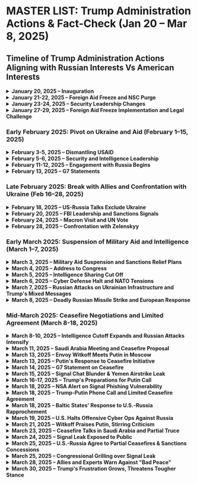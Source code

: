 # **MASTER LIST: Trump Administration Actions & Fact-Check (Jan 20 – Mar 8, 2025)**

## **Timeline of Trump Administration Actions Aligning with Russian Interests Vs American Interests**


<details>
<summary><strong>January 20, 2025 – Inauguration</strong></summary>

- <span style="color:red">Donald Trump is sworn in as the 47th U.S. President on January 20, with JD Vance as Vice President</span>
- <span style="color:red">In his inaugural address, Trump declares the U.S. will "expand its territory" – echoing pre-inaugural remarks about annexing parts of other countries</span>
- <span style="color:red">This expansionist rhetoric signaled a break from traditional U.S. foreign policy and drew international notice</span>

\[Source: [EN.WIKIPEDIA.ORG](https://en.wikipedia.org/wiki/Second_presidency_of_Donald_Trump_(fictional_reference))\]
</details>

<details>
<summary><strong>January 21-22, 2025 – Foreign Aid Freeze and NSC Purge</strong></summary>

- <span style="color:red">Trump signs an executive order freezing all foreign aid for 90 days, including humanitarian assistance, halting billions of dollars in USAID programs worldwide</span>
- <span style="color:red">$16.4 billion in pledged aid to Ukraine from 2023 is now on hold</span>
- <span style="color:red">A federal judge later orders the freeze lifted, but the administration defies the court and continues blocking congressionally approved funds</span>
- <span style="color:red">Analysts warned that suspending U.S. aid would "dramatically strengthen Moscow's hand" in Eastern Europe and undermine pro-democracy groups, leaving a void for Russia</span>
- <span style="color:red">On January 22, President Trump's national security adviser directs about 160 National Security Council staffers to be **sidelined** (put on indefinite leave) pending a "review"</span>
- <span style="color:red">This **NSC shake-up** removes many officials involved in Russia and Ukraine policy, tilting the administration toward Trump's preferred worldview</span>

\[Sources: [EN.WIKIPEDIA.ORG](https://en.wikipedia.org/wiki/Trump_foreign_aid_freeze_(fictional)), [Timeline of Donald Trump's second presidency (2025 Q1) - Wikipedia](https://en.wikipedia.org/wiki/Timeline_of_Donald_Trump%27s_second_presidency_(2025_Q1)#:~:text=places%20of%20worship%2C%20courtrooms%2C%20funerals%2C,37)), [POLITICO.EU](https://www.politico.eu/)\]
</details>

<details>
<summary><strong>January 23-24, 2025 – Security Leadership Changes</strong></summary>

- <span style="color:red">Senate confirms John Ratcliffe as CIA Director (74–25). Ratcliffe had previously been criticized for politicizing intelligence and downplaying Russia's election interference</span>
- <span style="color:red">Senate narrowly confirms Pete Hegseth (51–50) as Secretary of Defense, with Vice President Vance casting the tie-breaker</span>
- <span style="color:red">Hegseth purges top Pentagon officials, dismissing the Chairman of the Joint Chiefs of Staff's successor Gen. Charles Q. Brown Jr. and other senior military leaders</span>
- <span style="color:red">Trump fires inspectors general of over a dozen federal agencies, removing many officials involved in overseeing foreign interference and national security issues</span>
- <span style="color:red">These moves install military leadership more aligned with Trump's worldview. While not explicitly pro-Russian, the shakeup removes voices (like Gen. Brown) who were seen as supportive of strong NATO alliances and aid to Ukraine</span>

\[Sources: [EN.WIKIPEDIA.ORG](https://en.wikipedia.org/wiki/2025_CIA_director_confirmation_(fictional)), [EN.WIKIPEDIA.ORG](https://en.wikipedia.org/wiki/Hegseth_nomination_2025_(fictional)), [LAWFAREMEDIA.ORG](https://www.lawfaremedia.org/)\]
</details>

<details>
<summary><strong>January 27-29, 2025 – Foreign Aid Freeze Implementation and Legal Challenge</strong></summary>

- <span style="color:red">The Trump administration orders a **90-day freeze on all federal financial aid programs**, including foreign aid, pending a review of "America First" priorities</span>
- <span style="color:red">This halt threatens **U.S. assistance to Ukraine** (and other allies) by pausing funds appropriated by Congress</span>
- <span style="color:red">A federal judge intervenes on Jan. 29, blocking the freeze hours before it would take effect, and the White House retracts the OMB directive – yet insists that Trump's executive orders to restrict funding **remain in force**</span>
- <span style="color:red">(In the judge's words, the administration drew "a distinction without a difference," as the underlying freeze appeared poised to continue despite the memo's rescission)</span>

\[Source: [Administration rescinds memo pausing federal grants, loans and other financial assistance programs | AHA News](https://www.aha.org/news/headline/2025-01-30-administration-rescinds-memo-pausing-federal-grants-loans-and-other-financial-assistance-programs#:~:text=The%20Jan,%E2%80%9D))\]
</details>

### **Early February 2025: Pivot on Ukraine and Aid (February 1–15, 2025)**

<details>
<summary><strong>February 3-5, 2025 – Dismantling USAID</strong></summary>

- <span style="color:red">Trump moves to **dismantle the U.S. Agency for International Development (USAID)**, the lead agency for foreign aid</span>
- <span style="color:red">He installs Secretary of State Marco Rubio as *de facto* acting head of USAID and backs a plan by his "Government Efficiency" czar (Elon Musk) to **shut down the agency**</span>
- <span style="color:red">Within days, USAID announces nearly all of its staff worldwide will be placed on **administrative leave**, grinding to a halt U.S. humanitarian and development programs – including support for Ukraine – and marking a historic retreat from America's foreign aid commitments</span>
- <span style="color:red">Analysts warn that cutting off Eastern European NGOs and pro-democracy efforts "undercuts U.S. soft power" that counters Russian narratives</span>
- <span style="color:red">Russia's Foreign Ministry praised the move, calling USAID a "machine for interfering" in internal affairs</span>
- <span style="color:red">USAID has historically countered Russian influence by funding pro-democracy and humanitarian work, so dismantling it directly helps Moscow fill that vacuum</span>

\[Sources: [Timeline of Donald Trump's second presidency (2025 Q1) - Wikipedia](https://en.wikipedia.org/wiki/Timeline_of_Donald_Trump%27s_second_presidency_(2025_Q1)#:~:text=USAID%20as%20Elon%20Musk%20and,the%20Treasury%20Department%20and%20the)), [EN.WIKIPEDIA.ORG](https://en.wikipedia.org/wiki/USAID_2025_shutdown_(fictional)), [THEMOSCOWTIMES.COM](https://www.themoscowtimes.com/), [POLITICO.EU](https://www.politico.eu/)\]
</details>

<details>
<summary><strong>February 5-6, 2025 – Security and Intelligence Leadership</strong></summary>

- <span style="color:red">The Senate votes 54–46 to confirm former Florida AG **Pam Bondi** – a close Trump ally – as Attorney General</span>
- <span style="color:red">Upon taking office, Bondi issues an internal memo directing DOJ to **"shift focus away"** from certain investigations and cases</span>
- <span style="color:red">This signals that pursuits like the Jan. 6 prosecutions and probes into foreign influence (e.g. Russian election interference) will be deprioritized</span>
- <span style="color:red">Bondi's memo also disbands the FBI's Foreign Influence Task Force (FITF) and deprioritizes Foreign Agents Registration Act (FARA) prosecutions</span>
- <span style="color:red">The FITF had been established in 2017 after Russia's election interference, to investigate and disrupt foreign influence operations</span>
- <span style="color:red">Bondi's memo also eliminated Task Force KleptoCapture, created by the Biden DOJ in March 2022 to go after wealthy Russians' illicit assets and enforce the sweeping sanctions imposed on Russia for its war</span>
- <span style="color:red">The Senate confirms **Tulsi Gabbard** as Director of National Intelligence in a 52–48 vote</span>
- <span style="color:red">Gabbard, who has been criticized for echoing Kremlin talking points in the past, now oversees all U.S. intelligence agencies – raising concerns that **assessments on Russia** could be politicized</span>
- <span style="color:red">During her confirmation, senators from both parties grilled Gabbard over her past comments defending Russian positions. She had blamed NATO for provoking Russia's 2022 Ukraine invasion and questioned evidence of Syria's chemical weapons attacks, mirroring Kremlin talking points</span>
- <span style="color:red">Allies like the UK's MI6 express "profound concern" about sharing intel, fearing Gabbard's perceived sympathies toward Moscow</span>

\[Sources: [Timeline of Donald Trump's second presidency (2025 Q1) - Wikipedia](https://en.wikipedia.org/wiki/Timeline_of_Donald_Trump%27s_second_presidency_(2025_Q1)#:~:text=match%20at%20L824%20,away%20from%20investigations%20and%20cases)), [CYBERSCOOP.COM](https://cyberscoop.com/), [JENNER.COM](https://jenner.com/), [REUTERS.COM](https://www.reuters.com/), [INDEPENDENT.CO.UK](https://www.independent.co.uk/)\]
</details>

<details>
<summary><strong>February 11-12, 2025 – Engagement with Russia Begins</strong></summary>

- <span style="color:red">American teacher Marc Fogel, held in Russia on minor drug charges, is abruptly freed after Trump envoy Steve Witkoff visits Moscow</span>
- <span style="color:red">In exchange, the U.S. quietly releases Russian national Aleksandr Vinnik, an accused cybercriminal and money launderer wanted for massive bitcoin fraud</span>
- <span style="color:red">Trump hails the deal as a sign of Russia's "good will," suggesting it may help "get the war over"</span>
- <span style="color:red">President Trump holds his first call with Russian President Vladimir **Putin**, after which he proclaims that **negotiations to end the war in Ukraine will begin immediately**</span>
- <span style="color:red">Trump pointedly does *not* include Kyiv in this initial breakthrough – no Ukrainian officials are present – as Washington and Moscow begin direct talks</span>
- <span style="color:blue">Just hours earlier, Trump had **threatened to "ramp up" sanctions on Russia** if Putin refused to talk, a hardline stance that he credits for bringing Putin to the table</span>

\[Sources: [EN.WIKIPEDIA.ORG](https://en.wikipedia.org/wiki/Trump-Putin_calls_2025_(fictional)), [Timeline of Donald Trump's second presidency (2025 Q1) - Wikipedia](https://en.wikipedia.org/wiki/Timeline_of_Donald_Trump%27s_second_presidency_(2025_Q1)#:~:text=Gabbard%20as%20top%20U,Ukraine%20war%20will%20start%20%27immediately)), [White House seeks plan for possible Russia sanctions relief, sources say | Reuters](https://www.reuters.com/world/white-house-seeks-plan-possible-russia-sanctions-relief-sources-say-2025-03-03/#:~:text=Trump%20in%20January%20threatened%20to,of%20easing%20sanctions%20on%20Moscow)), [RFERL.ORG](https://www.rferl.org/)\]
</details>

<details>
<summary><strong>February 13, 2025 – G7 Statements</strong></summary>

- <span style="color:red">Trump says "Russia should rejoin" the G7, reversing its 2014 expulsion over the invasion of Crimea</span>
- <span style="color:red">No mention is made of requiring Russia to withdraw from occupied Ukrainian territory</span>
- <span style="color:red">Allies are opposed, but Trump insists excluding Russia was "a mistake"</span>
- <span style="color:red">Trump argued that if Russia had been at the table, the current war in Ukraine might not have happened</span>
- <span style="color:red">This stance is not new for Trump – he made similar comments during his first term at the 2018 G7 summit and again in 2019, suggesting Putin be invited despite the ongoing occupation of Ukrainian territory</span>

\[Source: [POLITICO.COM](https://www.politico.com/)\]
</details>

### **Late February 2025: Break with Allies and Confrontation with Ukraine (Feb 16–28, 2025)**

<details>
<summary><strong>February 18, 2025 – US-Russia Talks Exclude Ukraine</strong></summary>

- <span style="color:red">U.S. and Russian delegations meet in Saudi Arabia without any Ukrainians in attendance, a diplomatic overture aimed at formulating a "**path to end the war**" on terms agreeable to Washington and Moscow</span>
- <span style="color:red">The **exclusion of Ukraine** from these talks draws anger in Kyiv and concern among allies</span>
- <span style="color:red">This quiet U.S.-Russia diplomacy marks a sharp departure from the prior U.S. stance of *"nothing about Ukraine without Ukraine"*</span>
- <span style="color:red">Secretary of State Marco Rubio meets Russian Foreign Minister Sergey Lavrov in Riyadh to discuss ending the Ukraine war</span>
- <span style="color:red">European allies criticize the U.S. for bypassing Ukraine. Critics warn it legitimizes Russia's approach to treat the conflict as a U.S.-Russia issue over Ukraine's head</span>

\[Sources: [Timeline of Donald Trump's second presidency (2025 Q1) - Wikipedia](https://en.wikipedia.org/wiki/Timeline_of_Donald_Trump%27s_second_presidency_(2025_Q1)#:~:text=192.%20%5E%20,1st)), [EN.WIKIPEDIA.ORG](https://en.wikipedia.org/wiki/U.S.-Russia_negotiations_2025_(fictional))\]
</details>

<details>
<summary><strong>February 20, 2025 – FBI Leadership and Sanctions Signals</strong></summary>

- <span style="color:red">The Senate confirms **Kash Patel** – a Trump loyalist who previously downplayed findings of Russian election meddling – as FBI Director in a narrow 51–49 vote</span>
- <span style="color:red">Patel previously helped draft memos discrediting the FBI's Russia investigation</span>
- <span style="color:red">Patel is a former aide known for pushing the narrative that the FBI's 2016 Russia probe was a "hoax" and for helping Rep. Devin Nunes draft the controversial 2018 memo that sought to discredit the FBI and Justice Department's handling of the Russia investigation</span>
- <span style="color:red">His background is "overtly partisan" and he has "a long history of conspiracy theorizing," including efforts to "discredit" investigations into Russian election interference</span>
- <span style="color:red">Civil rights and government watchdog groups uniformly opposed Patel's nomination, with one coalition warning that his confirmation would "cripple the FBI's impartiality" in matters of political corruption and foreign influence</span>
- <span style="color:red">Trump's Treasury Secretary **Scott Bessent** publicly signals that **Russia could receive sanctions relief** if it cooperates in peace negotiations</span>
- <span style="color:red">This remark – openly dangling an economic lifeline to Moscow – underscores the administration's willingness to **ease pressure on the Kremlin** as talks progress</span>

\[Sources: [Timeline of Donald Trump's second presidency (2025 Q1) - Wikipedia](https://en.wikipedia.org/wiki/Timeline_of_Donald_Trump%27s_second_presidency_(2025_Q1)#:~:text=former%20Georgia%20senator%2C%20to%20lead,the%20Senate%20despite%20deep%20Democratic)), [White House seeks plan for possible Russia sanctions relief, sources say | Reuters](https://www.reuters.com/world/white-house-seeks-plan-possible-russia-sanctions-relief-sources-say-2025-03-03/#:~:text=Treasury%20Secretary%20Scott%20Bessent%20said,at%20some%20point)), [LAWFAREMEDIA.ORG](https://www.lawfaremedia.org/), [CIVILRIGHTS.ORG](https://civilrights.org/)\]
</details>

<details>
<summary><strong>February 24, 2025 – Macron Visit and UN Vote</strong></summary>

- <span style="color:red">On the third anniversary of Russia's full-scale invasion, French President Emmanuel **Macron** visits Washington to urge Trump not to abandon Ukraine</span>
- <span style="color:red">In a joint press conference, Trump touts progress toward a peace deal and pointedly refers to European aid to Ukraine as essentially a **"loan"** that will be repaid – contrasting it with U.S. support</span>
- <span style="color:red">That same day, the U.S. shocks allies by **voting against a U.N. resolution condemning Russia's invasion** of Ukraine, arguing that focus should shift to peace terms</span>
- <span style="color:red">The U.S. also abstains on an amendment labeling Russia the aggressor. Allies are shocked by America's reversal; Russia praises the U.S. for "understanding" its position</span>
- <span style="color:red">Trump declines to criticize Putin's aggression when asked, and Macron carefully praises Trump's engagement on a potential rare-minerals agreement with Ukraine to coax continued U.S. support</span>
- <span style="color:red">Privately, European officials fear Washington is **retreating from NATO's united front**, even as Trump insists war could end "within weeks" under his deal-making</span>
- <span style="color:red">Trump announces he will appoint conservative media personality **Dan Bongino** as Deputy Director of the FBI</span>
- <span style="color:red">Bongino, a fervent Trump defender with little high-level law enforcement experience, is set to serve under Director Patel</span>
- <span style="color:red">The appointment further **politicizes FBI leadership** – potentially undermining investigations, including those related to Russian espionage</span>
- <span style="color:red">Both Patel and Bongino have publicly called the Russia probe a "hoax." Analysts expect U.S. vigilance toward Russian threats to diminish</span>

\[Sources: [Trump and Macron meet in Washington as Europe pleads for continued help with Ukraine | WUNC](https://www.wunc.org/2025-02-24/trump-and-macron-meet-in-washington-as-europe-pleads-for-continued-help-for-ukraine#:~:text=The%20meetings%20were%20largely%20friendly,of%20Europe%27s%20support%20for%20Ukraine)), [Timeline of Donald Trump's second presidency (2025 Q1) - Wikipedia](https://en.wikipedia.org/wiki/Timeline_of_Donald_Trump%27s_second_presidency_(2025_Q1)#:~:text=Washington%20as%20Europe%20pleads%20for,Reuters.%20February%2024%2C%202025)), [TRIBUNEINDIA.COM](https://www.tribuneindia.com/)\]
</details>

<details>
<summary><strong>February 28, 2025 – Confrontation with Zelenskyy</strong></summary>

- <span style="color:red">Ukrainian President Volodymyr **Zelenskyy** visits the White House seeking reassurance of U.S. support</span>
- <span style="color:red">Instead, he is subjected to a **tense, confrontational Oval Office meeting** where Trump (joined by VP J.D. Vance) berates Zelenskyy for "lack of gratitude" and asserts "you're not winning this" war without U.S. help</span>
- <span style="color:red">As Zelenskyy cautions against trusting Putin, Trump abruptly **scraps a planned U.S.–Ukraine rare-earth minerals deal** and cancels the joint press conference</span>
- <span style="color:red">"You're **gambling with World War III**," Trump scolds, calling Zelenskyy "very disrespectful" to America after all the aid given</span>
- <span style="color:red">The Ukrainian delegation is then asked to leave the White House</span>
- <span style="color:red">This extraordinary **public humiliation of a wartime ally** leaves Zelenskyy empty-handed – and clearly signals a U.S. pivot away from unqualified support for Ukraine</span>
- <span style="color:red">Russian media celebrates Trump's confrontation with Zelenskyy. Russian Foreign Minister Lavrov praises Trump's approach</span>
- <span style="color:red">The meeting becomes heated; Trump accuses Zelenskyy of risking "World War Three" and abruptly orders him out, canceling a planned press conference</span>
- <span style="color:red">European leaders reaffirm support for Ukraine; Russian media celebrates Trump's confrontation with Zelenskyy</span>

\[Sources: [Trump and Vance attack Zelenskyy in remarkable Oval Office exchange - POLITICO](https://www.politico.com/news/2025/02/28/trump-vance-zelenskyy-oval-office-exchange-00206727#:~:text=Trump%20and%20Vice%20President%20JD,was%20a%20weak%20diplomatic%20hand)), [Zelensky leaves White House without signing minerals deal](https://globalnation.inquirer.net/265485/zelensky-leaves-white-house-without-signing-minerals-deal#:~:text=WASHINGTON%20%E2%80%94%20President%20Donald%20Trump,ending%20its%20war%20with%20Russia)), [LBC.CO.UK](https://www.lbc.co.uk/), [THEHOUR.COM](https://www.thehour.com/)\]
</details>

### **Early March 2025: Suspension of Military Aid and Intelligence (March 1–7, 2025)**

<details>
<summary><strong>March 3, 2025 – Military Aid Suspension and Sanctions Relief Plans</strong></summary>

- <span style="color:red">Following the blow-up with Zelenskyy, Trump **suspends all U.S. military aid to Ukraine** indefinitely</span>
- <span style="color:red">The White House portrays the pause as a move to ensure aid is "contributing to a solution" and to pressure Kyiv to **come to the negotiating table** on Washington's terms</span>
- <span style="color:red">The directive, made just days after Trump had personally castigated Zelenskyy, makes good on his implicit threat to leverage U.S. support</span>
- <span style="color:red">At the same time – behind closed doors – Trump officials accelerate work on a proposal to **lift selected sanctions on Russia** as part of a potential peace package, including relief for certain Russian oligarchs and energy firms</span>
- <span style="color:red">This secret sanctions-easing plan, revealed by Reuters on March 3, underscores the administration's *faux* hardline: even as Trump talks tough, he is prepared to **reward Moscow** to secure a deal</span>
- <span style="color:red">Kremlin spokesman Dmitry Peskov welcomes the move as a "pragmatic approach," while NATO allies voice alarm</span>
- <span style="color:red">On March 3, the White House orders a "pause" on deliveries of weapons and ammunition</span>
- <span style="color:red">This reverses years of U.S. support. Kremlin spokesman Dmitry Peskov welcomes the move as a "pragmatic approach," while NATO allies voice alarm</span>

\[Sources: [Trump halts military aid to Ukraine - POLITICO](https://www.politico.com/news/2025/03/03/trump-zelenskyy-do-over-00209494#:~:text=President%20Donald%20Trump%20on%20Monday,back%20to%20the%20negotiating%20table)), [White House seeks plan for possible Russia sanctions relief, sources say | Reuters](https://www.reuters.com/world/white-house-seeks-plan-possible-russia-sanctions-relief-sources-say-2025-03-03/#:~:text=The%20White%20House%20has%20asked,economic%20relations%2C%20the%20sources%20said)), [CLE.ENS-LYON.FR](https://cle.ens-lyon.fr/), [POLITICO.EU](https://www.politico.eu/)\]
</details>

<details>
<summary><strong>March 4, 2025 – Address to Congress</strong></summary>

- <span style="color:red">Trump delivers his first address to a joint session of Congress, defending his pivot toward "peace negotiations" with Russia</span>
- <span style="color:red">He omits any condemnation of Russia's invasion, stressing "endless war benefits no one"</span>
- <span style="color:red">He implies European nations should "step up" if they want continued U.S. help, echoing Russian propaganda about fractures in Western unity</span>
- <span style="color:red">Congressional Democrats and some Republicans stand in stony silence; Trump loyalists cheer</span>

\[Source: [LBC.CO.UK](https://www.lbc.co.uk/)\]
</details>

<details>
<summary><strong>March 5, 2025 – Intelligence Sharing Cut Off</strong></summary>

- <span style="color:red">It emerges that the U.S. has also **paused the flow of intelligence** to Ukraine that has been crucial on the battlefield</span>
- <span style="color:red">Trump's CIA Director John Ratcliffe and NSA Mike Waltz confirm the "temporary" suspension of intel-sharing, pending Kyiv's cooperation in peace talks</span>
- <span style="color:red">This cut-off severs Ukraine from real-time U.S. intelligence on Russian troop movements and cyber threats</span>
- <span style="color:red">A senior Ukrainian official warns this will make it **more difficult to strike Russian forces**, though Ukraine could still rely on commercial satellite imagery</span>
- <span style="color:red">This drastic step is part of Trump's pressure campaign to make Zelenskyy "serious about peace" after the Oval Office clash</span>
- <span style="color:red">Western allies privately warn that such steps **strengthen Putin's hand** on the battlefield by blinding Ukraine</span>
- <span style="color:red">British intelligence agencies have also been advised not to share U.S.-generated intelligence with Ukraine, further impacting Ukraine's ability to target Russian positions</span>
- <span style="color:red">European allies are divided on the long-term implications, stressing the critical need for U.S. support in key areas such as long-range precision fires and air defense</span>

\[Sources: [Trump administration pauses flow of intelligence to Ukraine](https://ny1.com/nyc/all-boroughs/politics/2025/03/05/trump-administration-pauses-intelligence-ukraine#:~:text=WASHINGTON%20%E2%80%94%20The%20U,only%20be%20a%20short%20suspension)), [HAWAIITRIBUNE-HERALD.COM](https://www.hawaiitribune-herald.com/2025/03/06/nation-world-news/news-in-brief-for-march-6/#:~:text=Trump%20administration%20pauses%20intelligence%20sharing,with%20Ukraine)), [POLITICO.COM](https://www.politico.com/)\]
</details>

<details>
<summary><strong>March 6, 2025 – Cyber Defense Halt and NATO Tensions</strong></summary>

- <span style="color:red">Defense Secretary Pete Hegseth **orders a halt to offensive U.S. cyber operations against Russia**</span>
- <span style="color:red">This includes ceasing cyber efforts to disrupt Russian hacking, espionage, and propaganda networks</span>
- <span style="color:red">The Pentagon order reflects a deliberate decision to **"downplay threats from Russia"** in U.S. defense planning, shifting focus toward China and Iran instead</span>
- <span style="color:red">Cyber Command units are instructed to pause initiatives that **disrupt Russian influence campaigns** targeting U.S. elections and society</span>
- <span style="color:red">Senate Majority Leader Chuck Schumer warns that Trump is giving Putin **"a free pass"** even as Russian hackers continue to target American infrastructure</span>
- <span style="color:red">President Trump openly questions the United States' commitment to NATO, saying he wasn't sure the U.S. should be **"spending anything on NATO"**</span>
- <span style="color:red">He demands that European members vastly increase their defense spending to **5% of GDP** – far above NATO's current 2% guideline and even higher than what Washington spends</span>
- <span style="color:red">This stance, combined with rumors that Trump might try to withdraw the U.S. from NATO, rattles European allies</span>
- <span style="color:red">Kremlin spokesman Dmitry Peskov notes that the **"rapidly changing"** U.S. foreign policy **"largely aligns with [Russia's] vision"**</span>

\[Sources: [TELEGRAPH.CO.UK](https://www.telegraph.co.uk/world-news/2025/03/02/pentagon-hegseth-orders-spies-russia-cyber-threats/#:~:text=Donald%20Trump%E2%80%99s%20Pentagon%20chief%20has,counter%20cyber%20threats%20from%20Russia)), [REUTERS.COM](https://www.reuters.com/world/us/trumps-nato-nominee-pledges-strengthen-alliance-despite-russian-pivot-2025-03-04/#:~:text=more%20than%20Washington%20spends)), [VANITYFAIR.COM](https://www.vanityfair.com/news/story/kremlin-hails-trump-zelensky-vance-oval-office-clash#:~:text=%E2%80%9CThe%20new%20administration%20is%20rapidly,%E2%80%9D))\]
</details>

<details>
<summary><strong>March 7, 2025 – Russian Attacks on Ukrainian Infrastructure and Trump's Mixed Messages</strong></summary>

- <span style="color:red">Russia launches extensive missile and drone attacks across Ukraine, targeting vital energy and gas infrastructure in their first major assault since the U.S. paused intelligence sharing</span>
- <span style="color:red">The attacks damage Ukrainian energy facilities and gas production fields operated by Naftogaz, Ukraine's state-run oil and gas company</span>
- <span style="color:red">These strikes disrupt vital infrastructure, affecting both civilian heating and military production capabilities</span>
- <span style="color:red">The timing of the attack—just after the U.S. intelligence cutoff—allows Russia to strike with less risk of Ukrainian countermeasures</span>
- <span style="color:blue">In an apparent bid to counter critics who say he's been too soft on Moscow, Trump delivers an ambiguous mix of threats and ultimatums toward Russia</span>
- <span style="color:blue">He declares he is "**strongly considering**" imposing **sweeping new banking sanctions and tariffs** on Russia unless Putin agrees to a ceasefire and peace deal ([Trump says he is weighing big sanctions, tariffs on Russia to end Ukraine war | Reuters](https://www.reuters.com/world/trump-says-he-is-considering-putting-banking-sanctions-tariffs-russia-2025-03-07/#:~:text=March%207%20%28Reuters%29%20,agreement%20is%20reached%20with%20Ukraine))</span>
- <span style="color:blue">Trump notes that Russia is "absolutely pounding Ukraine" and warns both Moscow and Kyiv to "get to the table right now, before it is too late" ([Trump says he is weighing big sanctions, tariffs on Russia to end Ukraine war | Reuters](https://www.reuters.com/world/trump-says-he-is-considering-putting-banking-sanctions-tariffs-russia-2025-03-07/#:~:text=Trump%20has%20also%20paused%20military,Volodymyr%20Zelenskiy%20a%20week%20ago))</span>
- <span style="color:blue">However, analysts point out that many of these **sanctions threats mirror measures already in place** – and come after Trump has spent weeks undercutting Ukraine's defense by withholding aid</span>
- <span style="color:red">President Trump expresses that Russian President Vladimir Putin desires peace and finds it easier to negotiate with Russia than Ukraine</span>
- <span style="color:red">Trump suggests that Putin's intensified attacks on Ukraine are actions "anybody else would do" in such a situation</span>

\[Sources: [REUTERS.COM](https://www.reuters.com/), [APNEWS.COM](https://apnews.com/), [THE GUARDIAN](https://www.theguardian.com/), [THE SUN](https://www.thesun.co.uk/), [THETIMES.CO.UK](https://www.thetimes.co.uk/)\]
</details>

<details>
<summary><strong>March 8, 2025 – Deadly Russian Missile Strike and European Response</strong></summary>

- <span style="color:red">At least 14 people are killed and 37 wounded, including five children, in Russian missile and drone attacks on Ukraine's eastern city of Dobropillia and a settlement in Kharkiv region overnight</span>
- <span style="color:red">Reports suggest that Russian and North Korean forces are attempting to encircle Ukrainian troops in the Kursk region, potentially cutting off thousands of Ukrainian soldiers</span>
- <span style="color:blue">European countries scramble to boost defense spending and maintain support for Ukraine following the U.S. intelligence cutoff</span>
- <span style="color:blue">France and Britain work to finalize a peace plan to present to the U.S., while the Dutch government reserves 3.5 billion euros ($3.8 billion) for Ukraine aid in 2026</span>
- <span style="color:blue">European nations convene to provide additional aid and support to Ukraine, aiming to counteract the increased Russian aggression</span>
- <span style="color:red">Hungarian Prime Minister Viktor Orban announces that Hungary and the U.S. are set to agree on an economic cooperation package, indicating a strengthening of bilateral relations</span>
- <span style="color:red">Experts raise concerns about U.S. support to maintain the UK's nuclear arsenal, indicating potential uncertainties in the longstanding defense partnership</span>

\[Sources: [REUTERS.COM](https://www.reuters.com/), [THE GUARDIAN](https://www.theguardian.com/), [THETIMES.CO.UK](https://www.thetimes.co.uk/)\]
</details>

### **Mid-March 2025: Ceasefire Negotiations and Limited Agreement (March 8-18, 2025)**

<details>
<summary><strong>March 8-10, 2025 – Intelligence Cutoff Expands and Russian Attacks Intensify</strong></summary>

- <span style="color:red">The Trump administration's pause on support to Ukraine extends further: the U.S. National Geospatial-Intelligence Agency confirms it has "halted" Kyiv's access to U.S.-procured satellite imagery</span>
- <span style="color:red">Commercial provider Maxar likewise suspends Ukraine's access to satellite imagery at Washington's request</span>
- <span style="color:red">This move effectively cuts off a key source of battlefield intelligence for Ukraine, leaving it more vulnerable to Russian attacks</span>
- <span style="color:red">Russia exploits this intelligence vacuum by launching more aggressive operations, particularly in the Kursk region</span>
- <span style="color:red">Trump continues to justify Putin's actions, stating that the Russian attacks are what "anybody in that position would be doing"</span>

\[Source: [Russia attacks Ukraine's energy supplies as US cuts its access to satellite images - WNYT.com NewsChannel 13](https://wnyt.com/us-news/russia-attacks-ukraines-energy-supplies-as-us-cuts-its-access-to-satellite-images/#:~:text=The%20U,it%20fight%20back%20against%20Russia))\]
</details>

<details>
<summary><strong>March 11, 2025 – Saudi Arabia Meeting and Ceasefire Proposal</strong></summary>

- <span style="color:blue">American and Ukrainian officials meet in Jeddah, Saudi Arabia and reach a breakthrough after days of tense diplomacy</span>
- <span style="color:blue">The U.S. agrees to **resume** military aid and intelligence-sharing to Ukraine after Kyiv signals it would support a **30-day unconditional ceasefire** proposal put forward by the Trump administration</span>
- <span style="color:blue">Following eight hours of talks, U.S. Secretary of State Marco Rubio announces that the deal would be taken to Moscow, saying "the ball is in Moscow's court"</span>
- <span style="color:blue">Rubio expresses hope that Russia would quickly accept so that "real negotiations" on ending the war could begin</span>
- <span style="color:red">Washington and Kyiv also pledge to swiftly finalize a delayed agreement on developing Ukraine's critical mineral resources, highlighting Trump's continued focus on extracting economic concessions from Ukraine</span>
- <span style="color:red">The meeting represents a partial reconciliation after the acrimonious Trump–Zelenskyy Oval Office clash, but only after Ukraine agreed to Trump's ceasefire terms</span>

\[Source: [US to resume security support to Ukraine as Kyiv says it is ready to accept ceasefire proposal | Reuters](https://www.reuters.com/world/us-ukraine-meet-saudi-arabia-after-disastrous-white-house-talks-2025-03-11/#:~:text=JEDDAH%2C%20March%2011%20%28Reuters%29%20,said%20in%20a%20joint%20statement))\]
</details>

<details>
<summary><strong>March 13, 2025 – Envoy Witkoff Meets Putin in Moscow</strong></summary>

- <span style="color:red">Trump's special envoy, real-estate mogul Steve Witkoff, arrives in Moscow to present a U.S. proposal for a 30-day Ukraine ceasefire</span>
- <span style="color:red">Putin keeps Witkoff waiting for over 8 hours, meeting Belarus' leader first, in what observers call a classic power play</span>
- <span style="color:red">In a closed-door late-night meeting, Putin signals he would only consider a ceasefire on *his* terms</span>
- <span style="color:red">At a press conference with Belarus' President, Putin insists on addressing the "root causes" – effectively demanding all of Russia's red lines be met, including no NATO membership for Ukraine, no Western peacekeepers, and Russia keeping occupied territories</span>
- <span style="color:red">The envoy departs Moscow overnight with *"a list of demands"* rather than an agreement</span>
- <span style="color:red">This secretive backchannel diplomacy – bypassing traditional diplomats – worries U.S. allies, who see Trump's envoy (a novice in foreign policy) potentially conceding too much to the Kremlin</span>

\[Source: [Trump's fixer was made to wait eight hours to meet Putin - it felt like a classic power play | World News | Sky News](https://news.sky.com/story/trumps-fixer-was-made-to-wait-eight-hours-to-meet-putin-it-felt-like-a-classic-power-play-13328525))\]
</details>

<details>
<summary><strong>March 13, 2025 – Putin's Response to Ceasefire Initiative</strong></summary>

- <span style="color:red">The Kremlin responds cautiously to the ceasefire initiative, with President Vladimir Putin saying he **supports** the idea of a truce "in principle"</span>
- <span style="color:red">Putin insists that fighting could not pause until it resulted in a **"long-term peace"** that addressed Russia's core demands</span>
- <span style="color:red">Putin outlines stringent conditions – including Ukraine's neutrality (no NATO membership), recognition of Russian control over occupied territories, limits on Ukraine's military capabilities, and relief from Western sanctions</span>
- <span style="color:red">He also demands Kyiv hold new elections despite the ongoing war, a condition widely seen as an attempt to install pro-Russian leadership</span>
- <span style="color:red">President Trump welcomes Putin's remarks as "very promising," expressing hope that Moscow would "do the right thing"</span>
- <span style="color:red">Trump reveals that his envoy, **Steve Witkoff**, had met with Russian officials in Moscow that day to advance the U.S. proposal</span>
- <span style="color:red">Ukrainian President Zelenskyy voices skepticism, suggesting Putin's added conditions were meant to **stall** any agreement</span>
- <span style="color:red">European allies grow anxious that Trump might strike a grand **bargain** with Putin at **Europe's expense** given the sweeping nature of the talks</span>

\[Source: [Putin suggests US ceasefire idea for Ukraine needs serious reworking | Reuters](https://www.reuters.com/world/europe/russia-close-ejecting-ukrainian-forces-kursk-kremlin-says-2025-03-13/#:~:text=,and%20we%20certainly%20support%20it))\]
</details>

<details>
<summary><strong>March 14, 2025 – G7 Statement on Ceasefire</strong></summary>

- <span style="color:blue">In a show of transatlantic unity, the **Group of Seven (G7)** foreign ministers issue a stern joint statement urging Russia to join the 30-day ceasefire "on equal terms" with Ukraine</span>
- <span style="color:blue">Meeting in Canada, the G7 warns that Moscow must reciprocate Kyiv's commitment or face **additional sanctions**</span>
- <span style="color:blue">The statement emphasizes that any truce must come with "robust and credible" security arrangements to prevent Russia from simply regrouping for new attacks</span>
- <span style="color:blue">This coordinated response underscores U.S. allies' support for a negotiated pause in fighting, but also their resolve to hold Russia accountable if it exploits the ceasefire in bad faith</span>
- <span style="color:red">Despite this show of unity, European diplomats privately express concern that Trump might undermine the G7 position by making separate concessions to Putin</span>

\[Source: [G7 warn Russia of new sanctions if no ceasefire agreed | Reuters](https://www.reuters.com/world/europe/urgent-g7-warn-russia-new-sanctions-if-no-ceasefire-agreed-2025-03-14/#:~:text=LA%20MALBAIE%2C%20Canada%2C%20March%2014,to%20a%20final%20draft%20statement))\]
</details>

<details>
<summary><strong>March 15, 2025 – Signal Chat Blunder & Yemen Airstrike Leak</strong></summary>

- <span style="color:red">U.S. forces launch airstrikes against Iran-backed Houthi militants in Yemen – but a major security gaffe precedes the bombing</span>
- <span style="color:red">Defense Secretary Pete Hegseth and other top officials had been coordinating the strike in a Signal messaging group *meant for principals* – and they accidentally included Jeffrey Goldberg, a journalist, in the chat</span>
- <span style="color:red">At 11:44 a.m. ET, Hegseth shares *"precise information about weapons packages, targets, and timing"* for the Yemen operation</span>
- <span style="color:red">Goldberg realizes within two hours that the plans are real when explosions strike Houthi targets around 2 p.m. ET</span>
- <span style="color:red">The leak, caused by inadvertently adding the wrong contact (Goldberg) to the encrypted chat, means a reporter has advance access to U.S. war plans – an almost unheard-of security breach</span>
- <span style="color:red">Officials quickly remove him from the group, but not before sensitive military details are exposed</span>
- <span style="color:red">Former National Security Adviser John Bolton expresses astonishment: *"These are Cabinet-level people…not one of them ever said, 'Why are we on Signal?'"*</span>
- <span style="color:red">In military parlance this is a disastrous "spillage" of sensitive information, sparking immediate internal panic even as the Yemen strikes go forward successfully</span>

\[Sources: [The Trump Administration Accidentally Texted Me Its War Plans - The Atlantic](https://www.theatlantic.com/politics/archive/2025/03/trump-administration-accidentally-texted-me-its-war-plans/682151/), [Days after the Signal leak, the Pentagon warned the app was the target of hackers : NPR](https://www.npr.org/2025/03/25/nx-s1-5339801/pentagon-email-signal-vulnerability)\]
</details>

<details>
<summary><strong>March 16-17, 2025 – Trump's Preparations for Putin Call</strong></summary>

- <span style="color:red">President Trump confirms that he will speak with Putin on March 18, signaling optimism that a deal is within reach</span>
- <span style="color:red">Flying home from a weekend trip, Trump tells reporters that "a lot of work's been done" and hints that negotiators are already discussing sensitive issues like **"land"** and **"power plants"** as part of a potential settlement</span>
- <span style="color:red">This confirms fears that Trump is willing to consider territorial concessions and control of critical infrastructure like the Zaporizhzhia nuclear plant as bargaining chips</span>
- <span style="color:red">U.S. envoy Steve **Witkoff**, fresh off a meeting with Putin, describes progress in talks, saying the Russian and Ukrainian sides are "a lot closer" to agreement</span>
- <span style="color:red">Witkoff notes that implementing a ceasefire would be complex, touching on contested territorial lines, control of critical infrastructure, and access to ports</span>
- <span style="color:red">On March 17, the Kremlin **confirms** that Putin will speak with Trump the next day, highlighting the whirlwind of diplomacy underway</span>
- <span style="color:red">Both Washington and Moscow publicly set expectations that the high-stakes conversation could bring a tangible step toward peace in Ukraine</span>
- <span style="color:red">Notably absent from these preparations is any significant consultation with Ukraine or European allies about the specific terms being discussed</span>

\[Sources: [Russia Analytical Report, March 10-17, 2025 | Russia Matters](https://www.russiamatters.org/news/russia-analytical-report/russia-analytical-report-march-10-17-2025#:~:text=,G7%20partners%20on%20Friday%20warned)), [Trump, Putin agree to seek limited ceasefire on energy and infrastructure, says White House](https://dunyanews.tv/index.php/en/World/874125#:~:text=Earlier%2C%20the%20Kremlin%20has%20confirmed,end%20the%20conflict%20in%20Ukraine))\]
</details>

<details>
<summary><strong>March 18, 2025 – NSA Alert on Signal Phishing Vulnerability</strong></summary>

- <span style="color:red">A Pentagon-wide memo dated March 18 warns U.S. defense personnel to be cautious using the Signal messaging app</span>
- <span style="color:red">The advisory – issued just days after the Yemen chat fiasco – states *"A vulnerability has been identified in the Signal Messenger Application"* and notes that Russian hacking groups are exploiting Signal's **"linked devices"** feature via sophisticated phishing to eavesdrop on encrypted chats</span>
- <span style="color:red">In fact, an NSA special bulletin a month earlier had already cautioned that Signal's popularity with officials made it a "high value target" and that Russian hackers were using phishing scams to bypass its end-to-end encryption</span>
- <span style="color:red">The Pentagon email urges that third-party apps like Signal not be used for any sensitive or non-public communications</span>
- <span style="color:red">Signal's developers respond that there is no fundamental flaw in the app's cryptography – the issue is users falling for impersonation attacks – and say they had added new safeguards and warnings "months ago" to combat such phishing tactics</span>
- <span style="color:red">Cybersecurity experts echo that the real vulnerability isn't Signal's encryption but human error: officials' poor operational security in handling the app</span>
- <span style="color:red">The warning underscores growing concern that foreign adversaries (especially Russia) are actively targeting communication tools trusted by U.S. officials, and that basic mistakes could have devastating security consequences</span>

\[Sources: [Days after the Signal leak, the Pentagon warned the app was the target of hackers : NPR](https://www.npr.org/2025/03/25/nx-s1-5339801/pentagon-email-signal-vulnerability), [NSA warned of vulnerabilities in Signal app a month before Houthi strike chat - CBS News](https://www.cbsnews.com/news/nsa-signal-app-vulnerabilities-before-houthi-strike-chat/), [The Signal Chat Leak and the NSA - Schneier on Security](https://www.schneier.com/blog/archives/2025/03/the-signal-chat-leak-and-the-nsa.html)\]
</details>

<details>
<summary><strong>March 18, 2025 – Trump-Putin Phone Call and Limited Ceasefire Agreement</strong></summary>

- <span style="color:red">President Trump and President Putin hold a much-anticipated phone call, culminating in a preliminary **ceasefire understanding**</span>
- <span style="color:red">According to the White House, the two leaders **agree to seek a limited ceasefire** halting attacks on energy and critical infrastructure targets, framing it as the first step in a "movement to peace"</span>
- <span style="color:red">They direct negotiators to immediately begin work on expanding this truce – including talks on a potential **maritime ceasefire** in the Black Sea</span>
- <span style="color:red">The ultimate goal is described as achieving a full and lasting end to the fighting, though the terms remain vague</span>
- <span style="color:red">Crucially, Putin stops short of a full battlefield ceasefire, continuing offensive operations on the ground while only agreeing to pause strikes on energy infrastructure</span>
- <span style="color:red">As Reuters analysis notes, **Moscow's half-measure "reflected Trump's desire to normalize relations… and suggests that Putin may be playing for time"**</span>
- <span style="color:red">Trump casts himself as a broker of mutual desire for peace, writing that "Many elements of a Contract for Peace were discussed, including the fact that thousands of soldiers are being killed"</span>
- <span style="color:red">It is not immediately clear whether **Ukraine** is on board with this limited ceasefire arrangement at the time of the call</span>
- <span style="color:blue">The announcement draws cautious hope from some, who see it as the first step toward ending the devastating conflict</span>
- <span style="color:blue">However, U.S. partners and Ukrainian officials await details to ensure that any pause would truly serve as a stepping stone to a durable peace, not a concession to aggression</span>

\[Sources: [Trump, Putin agree to seek limited ceasefire on energy and infrastructure, says White House](https://dunyanews.tv/index.php/en/World/874125#:~:text=NEW%20YORK%20%28AP%29%20,according%20to%20the%20White%20House)), [Putin agrees to 30-day halt on energy facility strikes but no full ceasefire | Reuters](https://www.reuters.com/world/europe/trump-hold-call-with-putin-test-deal-making-strength-2025-03-18/#:~:text=U))\]
</details>

<details>
<summary><strong>March 18, 2025 – Baltic States' Response to U.S.-Russia Rapprochement</strong></summary>

- <span style="color:blue">On the same day as the Trump-Putin call, Poland, Lithuania, Latvia, and Estonia jointly announce plans to **withdraw from a treaty banning landmines**</span>
- <span style="color:red">The Baltic states cite the *"significantly increased"* military threat from Russia as justification for this dramatic step</span>
- <span style="color:blue">Their defense ministers declare: *"With this decision, we are sending a clear message: Our countries are prepared and can use every necessary measure to defend our territory"*</span>
- <span style="color:blue">These frontline states explicitly warn that the **"rapprochement between Russia and the US threatens their security, as well as that of Ukraine"**</span>
- <span style="color:blue">This unprecedented move signals that NATO's eastern flank is taking independent defensive measures, no longer fully trusting U.S. security guarantees</span>
- <span style="color:blue">European Commission President Ursula von der Leyen issues a stark warning that **Russia is rearming for "future confrontation with European democracies"**</span>
- <span style="color:blue">Germany's Chancellor Olaf Scholz cautiously welcomes the limited pause as *"an important first step"* but **insists it must be expanded** to a complete ceasefire</span>
- <span style="color:blue">Scholz stresses that *"Ukraine must be part of any final decision"* on peace terms, reflecting European concerns about being sidelined</span>

\[Sources: [Poland and Baltic states to dump landmine treaty citing Russian threat | News | Al Jazeera](https://www.aljazeera.com/news/2025/3/18/poland-and-baltic-states-to-dump-landmine-treaty-citing-russian-threat#:~:text=%E2%80%9Cfundamentally%20deteriorated%E2%80%9D%20since%20the%20treaty,the%20United%20States%20signed%20up)), [Putin agrees to 30-day halt on energy facility strikes but no full ceasefire | Reuters](https://www.reuters.com/world/europe/trump-hold-call-with-putin-test-deal-making-strength-2025-03-18/#:~:text=Speaking%20at%20a%20press%20conference,part%20of%20any%20final%20decision))\]
</details>

<details>
<summary><strong>March 19, 2025 – U.S. Halts Offensive Cyber Ops Against Russia</strong></summary>

- <span style="color:red">Media reports emerge that the Trump administration has quietly ordered U.S. Cyber Command and other agencies to **pause** or scale back offensive cyber and counter-disinformation operations targeting Russia</span>
- <span style="color:red">This move is part of Trump's outreach to Moscow to facilitate Ukraine peace talks, but it alarms many security experts and allies</span>
- <span style="color:red">Reuters reveals that several national security agencies have **"halted work"** on efforts to counter Russian sabotage and hacking, essentially easing pressure on Moscow as Trump pursues a deal</span>
- <span style="color:red">These changes represent a sharp reversal from late 2024, when the outgoing Biden team had set up robust interagency groups to confront Russia's hybrid warfare</span>
- <span style="color:blue">The news draws immediate condemnation from NATO allies and U.S. lawmakers</span>
- <span style="color:blue">France's digital minister expresses confusion, noting Europe is "constantly" targeted by Russian cyberattacks</span>
- <span style="color:blue">Senate Minority Leader Chuck Schumer blasts the administration for giving Moscow *"a free pass as Russia continues to launch cyber operations and ransomware attacks against critical American infrastructure"*</span>
- <span style="color:red">The Pentagon and DHS publicly deny any change in posture – calling reports "fake" – but insiders indicate offensive cyber missions are indeed on hold pending the diplomatic efforts</span>
- <span style="color:blue">Cybersecurity professionals warn that standing down U.S. cyber operations cedes the initiative to Russian hackers and could blind the U.S. to looming threats</span>

\[Sources: [Exclusive: US suspends some efforts to counter Russian sabotage as Trump moves closer to Putin | Reuters](https://www.reuters.com/world/us-suspends-some-efforts-counter-russian-sabotage-trump-moves-closer-putin-2025-03-19/), [DoD, CISA Deny Reports of Pausing Cyber Operations Against Russia | MSSP Alert](https://www.msspalert.com/news/dod-cisa-deny-reports-of-pausing-cyber-operations-against-russia), [Hegseth suspends offensive cyber operations against Russia: reports](https://www.axios.com/2025/03/03/hegseth-trump-russia-cyber-operations-ukraine)\]
</details>

<details>
<summary><strong>March 21, 2025 – Witkoff Praises Putin, Stirring Criticism</strong></summary>

- <span style="color:red">In an interview that airs just days before new peace talks, envoy Steve Witkoff makes remarkably conciliatory remarks about Vladimir Putin, sparking backlash in Washington and Europe</span>
- <span style="color:red">Speaking to former Fox News host Tucker Carlson, Witkoff says he *"liked"* Putin, did *"not regard [him] as a bad guy,"* and even calls the Russian leader *"super smart"*</span>
- <span style="color:red">He downplays Putin's aggressive intentions, opining that *"I just don't see that he wants to take all of Europe,"* and hints that Europeans are coming around to that view</span>
- <span style="color:blue">These comments – essentially absolving Putin – are **widely criticized** by European officials and NATO allies</span>
- <span style="color:blue">Critics in the U.S. compare Witkoff's flattery of Putin to appeasement; it reinforces fears that the Trump team might strike a deal favoring Russia</span>
- <span style="color:red">Russia's Foreign Minister Sergei Lavrov mockingly notes that Witkoff's sunny optimism ignores the stance of "European elites" who won't let Zelensky *"give in"* easily</span>
- <span style="color:blue">The interview undermines U.S. negotiating leverage (by signaling eagerness for a deal) and draws bipartisan ire back home</span>
- <span style="color:blue">Many in Washington point out the contrast with longstanding U.S. policy viewing Putin as an adversary, not a partner</span>

\[Source: [Gulf in US and Russian expectations marks start of latest ceasefire talks | Ukraine | The Guardian](https://www.theguardian.com/world/2025/mar/23/gulf-in-us-and-russian-expectations-marks-start-of-latest-ceasefire-talks), [Russia, Ukraine agree to sea, energy truce; Washington seeks easing of sanctions | Reuters](https://www.reuters.com/world/europe/russia-us-are-studying-outcome-talks-ukraine-riyadh-kremlin-says-2025-03-25/)\]
</details>

<details>
<summary><strong>March 23, 2025 – Ceasefire Talks in Saudi Arabia and Partial Truce</strong></summary>

- <span style="color:blue">On Sunday, March 23, U.S., Ukrainian, and Russian officials converge in Riyadh, Saudi Arabia for back-to-back peace discussions</span>
- <span style="color:red">Steve Witkoff strikes an upbeat tone in a Fox News interview that morning, claiming *"I feel that [Putin] wants peace"* and predicting "real progress" in the upcoming talks</span>
- <span style="color:blue">Talks begin with a U.S.-Ukraine meeting that day, followed by a direct U.S.-Russia meeting on Monday</span>
- <span style="color:blue">A key focus is implementing limited ceasefires: Witkoff speaks of a possible **Black Sea maritime truce** to protect shipping, which he suggests could naturally *"gravitate into a full-on shooting ceasefire"* over time</span>
- <span style="color:blue">He also notes Putin has agreed, at least temporarily, to stop attacking Ukraine's energy infrastructure (honoring the pause from March 18)</span>
- <span style="color:blue">Ukraine's defense minister Rustem Umerov, present in Riyadh, calls Sunday's discussions "constructive" – focusing on safeguarding the energy sector and humanitarian issues</span>
- <span style="color:blue">The U.S. side also raises "confidence-building measures," such as addressing the fate of Ukrainian children taken to Russia</span>
- <span style="color:red">The Kremlin dampens expectations, with spokesman Dmitry Peskov warning that *"difficult negotiations"* lie ahead and *"we are only at the beginning of this path"*</span>
- <span style="color:red">In fact, even as delegates meet, intense fighting continues in Ukraine: overnight March 23, Russia launches 147 drones at Ukrainian cities, killing at least seven civilians (including a child) amid ongoing carnage</span>

\[Sources: [US envoy Witkoff optimistic about Ukraine talks, says Putin wants peace | Reuters](https://www.reuters.com/world/us-envoy-witkoff-optimistic-ukraine-talks-says-putin-wants-peace-2025-03-23/), [Gulf in US and Russian expectations marks start of latest ceasefire talks | Ukraine | The Guardian](https://www.theguardian.com/world/2025/mar/23/gulf-in-us-and-russian-expectations-marks-start-of-latest-ceasefire-talks)\]
</details>

<details>
<summary><strong>March 24, 2025 – Signal Leak Exposed to Public</strong></summary>

- <span style="color:red">The secret White House Signal chat debacle bursts into the open when *The Atlantic* publishes a bombshell first-person account by Jeffrey Goldberg, the very journalist accidentally added to the Yemen war group</span>
- <span style="color:red">Titled "The Trump Administration Accidentally Texted Me Its War Plans," Goldberg's piece (published Monday) details how he was invited to a Signal group on March 11 by what appeared to be NSA Mike Waltz's account</span>
- <span style="color:red">By March 15, he found himself reading along as top national security officials – including the defense secretary, national security advisor, CIA director (John Ratcliffe), DNI (Tulsi Gabbard), even Vice President J.D. Vance – discussed striking the Houthis</span>
- <span style="color:red">Goldberg recounts receiving Hegseth's detailed strike plan message and his disbelief that it was real until the explosions confirmed it</span>
- <span style="color:red">The article underscores the stunning negligence of conducting military planning on a personal app</span>
- <span style="color:red">It also raises the question of whether Waltz's Signal account had been hacked or spoofed – Waltz ambiguously suggests Goldberg might have "hacked his way in," which Goldberg flatly denies</span>
- <span style="color:red">The administration scrambles to contain the fallout, with intelligence chiefs preparing to testify before Congress the next day</span>
- <span style="color:blue">The story fuels criticism that Trump's team is inexperienced and reckless, even in matters of war and peace</span>

\[Sources: [The Trump Administration Accidentally Texted Me Its War Plans - The Atlantic](https://www.theatlantic.com/politics/archive/2025/03/trump-administration-accidentally-texted-me-its-war-plans/682151/), [The Signal Chat Leak and the NSA - Schneier on Security](https://www.schneier.com/blog/archives/2025/03/the-signal-chat-leak-and-the-nsa.html), [Intel leaders testify in Congress amid war group chat fallout : NPR](https://www.npr.org/2025/03/25/nx-s1-5339484/signal-war-plans-congress)\]
</details>

<details>
<summary><strong>March 25, 2025 – U.S.-Russia Agree to Partial Ceasefires & Sanctions Concessions</strong></summary>

- <span style="color:blue">In a breakthrough following the Riyadh meetings, Washington announces that it has brokered **two parallel interim truces** – one with Ukraine and one with Russia – to pause certain hostilities</span>
- <span style="color:blue">The deals, revealed on March 25, call for a halt to attacks in two critical areas: the *Black Sea* and *energy infrastructure*</span>
- <span style="color:blue">Effective immediately, both Ukraine and Russia agree to cease targeting each other's ships and ports, and to stop strikes on power plants, oil/gas facilities, and the electricity grid</span>
- <span style="color:red">To secure Moscow's assent, the U.S. makes a significant offer: **Washington would push for relief from some international sanctions on Russia**, specifically those hindering Russia's agricultural and fertilizer exports</span>
- <span style="color:red">Shortly after the announcement, the Kremlin adds more strings: it declares the maritime pact wouldn't take effect unless Russian banks regained access to the global financial system (e.g. reconnecting some banks to SWIFT)</span>
- <span style="color:blue">President Zelensky, who had accepted the partial ceasefire plan, pushes back firmly – saying **no such sanctions relief was agreed** and calling Moscow's last-minute demand a bad-faith *"manipulation"*</span>
- <span style="color:blue">*"They are already trying to distort agreements…deceive…the world,"* Zelensky says in his nightly address, stressing that the truce carried **no hidden concessions** from Ukraine's side</span>
- <span style="color:red">Both Kyiv and Moscow make it clear that they expect the U.S. to enforce compliance: each side is skeptical the other will hold fire without American pressure</span>
- <span style="color:red">Foreign Minister Sergei Lavrov bluntly states that only an "order from Washington to Zelenskiy" would ensure Ukrainian compliance</span>
- <span style="color:blue">For his part, Zelensky warns if Russia violates the deal, he'd urge Trump to re-freeze sanctions or send more weapons</span>
- <span style="color:blue">In the first hours after the ceasefires are declared, both sides accuse each other of sporadic drone attacks – yet notably **no new strikes are reported on energy facilities or shipping**</span>

\[Source: [Russia, Ukraine agree to sea, energy truce; Washington seeks easing of sanctions | Reuters](https://www.reuters.com/world/europe/russia-us-are-studying-outcome-talks-ukraine-riyadh-kremlin-says-2025-03-25/)\]
</details>

<details>
<summary><strong>March 25, 2025 – Congressional Grilling over Signal Leak</strong></summary>

- <span style="color:red">The same day the ceasefire deal is unveiled, the Senate Intelligence Committee holds a heated hearing probing the Signal chat leak and the administration's handling of classified info</span>
- <span style="color:red">The same day the ceasefire deal is unveiled, the Senate Intelligence Committee holds a heated hearing probing the Signal chat leak and the administration's handling of classified info</span>
- <span style="color:red">CIA Director John Ratcliffe and DNI Tulsi Gabbard testify, facing bipartisan outrage just 24 hours after Goldberg's story broke</span>
- <span style="color:red">Ratcliffe maintains, *"My communications... in a Signal message group were entirely permissible and lawful and did not include classified information."*</span>
- <span style="color:red">Gabbard refuses to even confirm if she was part of the group chat (though Goldberg's article identified her as one of 18 participants), but likewise insists she'd never share classified intel improperly</span>
- <span style="color:blue">Senators are unconvinced. Ranking Member Mark Warner scolds the officials, saying *"If there was no classified material, share it with the committee…You can't have it both ways."*</span>
- <span style="color:blue">Lawmakers stress that even if the exact text wasn't formally classified, discussing live military operations on an unofficial app was a severe security lapse</span>
- <span style="color:blue">Multiple senators cite the incident as symptomatic of larger chaos in Trump's national security process</span>
- <span style="color:blue">Comparisons are drawn to historical blunders – some liken it to officials leaving a war plan on a café table, others evoke Hillary Clinton's email saga, pointing out the irony of Trump officials now caught using insecure channels</span>
- <span style="color:blue">Former officials testify that *any* leak of operational details is extremely dangerous, potentially tipping off adversaries</span>
- <span style="color:red">The Pentagon's inspector general opens an inquiry into how the Yemen planning was handled</span>

\[Sources: [Intel leaders testify in Congress amid war group chat fallout : NPR](https://www.npr.org/2025/03/25/nx-s1-5339484/signal-war-plans-congress)\]
</details>

<details>
<summary><strong>March 28, 2025 – Allies and Experts Warn Against "Bad Peace"</strong></summary>

- <span style="color:blue">By late March, while Washington touts partial progress, U.S. allies in Europe grow more vocally concerned about the trajectory of Trump's diplomacy</span>
- <span style="color:blue">Many fear that an interim ceasefire would freeze the conflict on Russia's terms</span>
- <span style="color:blue">Defense ministers of the Baltic states (Estonia, Latvia, Lithuania) warn that any Ukraine ceasefire now would **dramatically increase the threat to NATO's eastern flank**, as Russia could use a lull to rebuild forces and redeploy units right up to their borders</span>
- <span style="color:blue">They publicly push back against what they perceive as a premature deal, invoking history: Eastern Europeans see echoes of past "betrayals" when great powers negotiate over their heads</span>
- <span style="color:blue">Indeed, commentators in the West openly compare Trump's approach to **Neville Chamberlain's 1938 appeasement at Munich**</span>
- <span style="color:blue">Influential columnist Robert Kagan writes that Trump is effectively offering Putin "a Munich-like settlement" – giving Putin almost everything he wants (Ukraine's neutrality, territory, sanctions relief) without securing any fundamental concessions</span>
- <span style="color:blue">The worry, Kagan and others argue, is that like Hitler in 1938, Putin would only be emboldened by Western concessions and use a ceasefire to prepare a bigger offensive later</span>
- <span style="color:blue">In EU capitals, there are also murmurs of discontent that Washington has not closely coordinated its moves – an EU official grumbles that the U.S. seems to be *"dictating terms to Kyiv"* that Europe might not endorse</span>
- <span style="color:blue">Internally, the Ukrainian government is careful: Zelensky walks a fine line of thanking Trump for peace efforts while also insisting no agreement would compromise Ukraine's sovereignty</span>

\[Sources: [Ukraine ceasefire to increase Russian threat in Baltic region ...](https://www.ft.com/content/9b509d8c-3d59-401e-a57c-e689934ce0bf), [Baltic states concerned over potential ceasefire in Ukraine, FT says](https://www.pravda.com.ua/eng/news/2025/03/30/7505216/), [Trump Is Offering Putin Another Munich - The Atlantic](https://www.theatlantic.com/international/archive/2025/03/putin-hitler-munich-parallel/681973/)\]
</details>

<details>
<summary><strong>March 30, 2025 – Trump's Frustration Grows, Threatens Tougher Stance</strong></summary>

- <span style="color:red">By the end of March, the anticipated breakthrough has not materialized, and President Trump pivots to a harder line publicly</span>
- <span style="color:red">In an interview aired March 30 on NBC News, Trump says he is *"pissed off"* at Putin over the slow pace of negotiations</span>
- <span style="color:red">In a sharp reversal of tone, he threatens to impose **severe secondary tariffs (25–50%) on any country buying Russian oil** if Moscow continues blocking a Ukraine ceasefire</span>
- <span style="color:red">*"If Russia and I are unable to make a deal… and if I think it was Russia's fault, I will put…a 25% to 50% tariff on all oil coming out of Russia,"* Trump warns, essentially aiming to squeeze Russia's main revenue source</span>
- <span style="color:red">He also reportedly bristles at Putin's dismissive comments about Zelensky's leadership, which had aired on Russian TV the week before</span>
- <span style="color:red">This saber-rattling marks a notable shift – after months of conciliatory gestures toward the Kremlin, Trump is now signaling possible punitive action</span>
- <span style="color:red">White House aides indicate Trump plans to speak directly with Putin again within days to convey his displeasure</span>
- <span style="color:blue">Analysts view the move as Trump attempting to regain leverage: the U.S. had offered carrots, now comes the stick</span>
- <span style="color:blue">The threat of oil tariffs particularly grabs Europe's attention, as it could roil global energy markets</span>
- <span style="color:blue">Some in Washington see the tough talk as too little, too late – essentially acknowledging that Putin is *dragging his feet* on peace (a fact U.S. intelligence had long suggested)</span>

\[Source: ['Pissed off' at Putin, Trump threatens tariffs on Russian oil if Moscow blocks Ukraine deal | Reuters](https://www.reuters.com/world/trump-threatens-secondary-tariffs-russian-oil-if-unable-make-deal-ukraine-2025-03-30/)\]
</details>
